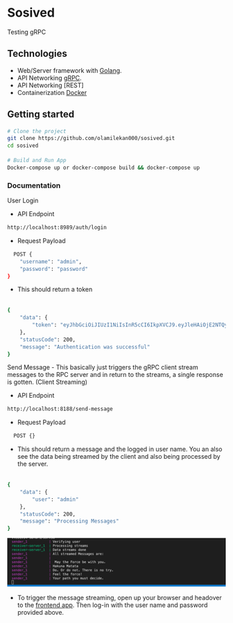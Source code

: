 # Sosived

Testing gRPC

## Technologies

- Web/Server framework with [Golang](https://go.dev/).
- API Networking [gRPC](https://grpc.io/).
- API Networking [REST]
- Containerization [Docker](https://www.docker.com/)

## Getting started

```sh
# Clone the project
git clone https://github.com/olamilekan000/sosived.git
cd sosived

# Build and Run App
Docker-compose up or docker-compose build && docker-compose up

```

### Documentation

User Login

- API Endpoint

```sh
http://localhost:8989/auth/login

```

- Request Payload

```sh
  POST {
	"username": "admin",
	"password": "password"
}
```

- This should return a token
```sh 

{
	"data": {
		"token": "eyJhbGciOiJIUzI1NiIsInR5cCI6IkpXVCJ9.eyJleHAiOjE2NTQyMTQxMzcsImlhdCI6MTY1NDIxMjMzNywiaXNzIjoiYWRtaW4ifQ.bQDGfyVZwAFS7TkjyZf1RDSMWWyV0IlzeFVl8AUMRog"
	},
	"statusCode": 200,
	"message": "Authentication was successful"
}
```

Send Message - This basically just triggers the gRPC client stream messages to the RPC server and in return to the streams, a single response is gotten. (Client Streaming)

- API Endpoint

```sh
http://localhost:8188/send-message

```

- Request Payload

```sh
  POST {}
```

- This should return a message and the logged in user name.
You an also see the data being streamed by the client and also being processed by the server.
```sh 

{
	"data": {
		"user": "admin"
	},
	"statusCode": 200,
	"message": "Processing Messages"
}
```

![alt text](message.processing.png)

- To trigger the message streaming, open up your browser and headover to the [frontend app](http://localhost:3000/). Then log-in with the user name and password provided above.